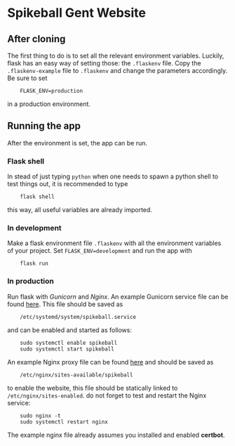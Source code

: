 # Spikeball Gent Website

## After cloning
The first thing to do is to set all the relevant environment variables.
Luckily, flask has an easy way of setting those: the `.flaskenv` file. Copy the
`.flaskenv-example` file to `.flaskenv` and change the parameters accordingly.
Be sure to set
```
    FLASK_ENV=production
```
in a production environment.

## Running the app

After the environment is set, the app can be run.

### Flask shell
In stead of just typing `python` when one needs to spawn a python shell to test
things out, it is recommended to type
```
    flask shell
```
this way, all useful variables are already imported.

### In development
Make a flask environment file `.flaskenv` with all the environment variables of
your project. Set `FLASK_ENV=development` and run the app with
```
    flask run
```

### In production
Run flask with *Gunicorn* and *Nginx*.  An example Gunicorn service file can be
found [here](spikeball.service). This file should be saved as
```
    /etc/systemd/system/spikeball.service
```
and can be enabled and started as follows:
```
    sudo systemctl enable spikeball
    sudo systemctl start spikeball
```
An example Nginx proxy file can be found [here](spikeball.nginx) and should
be saved as
```
    /etc/nginx/sites-available/spikeball
```
to enable the website, this file should be statically linked to `/etc/nginx/sites-enabled`.
do not forget to test and restart the Nginx service:
```
    sudo nginx -t
    sudo systemctl restart nginx
```
The example nginx file already assumes you installed and enabled **certbot**.
